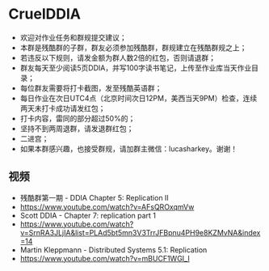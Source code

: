 # CruelDDIA
- 欢迎对作业任务和群规提交建议；
- 本群是残酷群的子群，群友必须参加残酷群，群规建立在残酷群规之上；
- 若违反以下规则，请发金额为群人数2倍的红包，否则请退群；
- 群友每天至少阅读5页DDIA，并写100字读书笔记，上传至作业库当天作业目录；
- 每位群友需要将打卡截图，发至残酷英语群；
- 每日作业在次日UTC4点（北京时间次日12PM，美西当天9PM）检查，连续两天未打卡成功请发红包；
- 打卡内容，雷同的部分超过50%的；
- 坚持不到两周退群，请发退群红包；
- 二进宫；
- 如果本群感兴趣，也接受群规，请加群主微信：lucasharkey。谢谢！

## 视频
- 残酷群第一期 - DDIA Chapter 5: Replication II
- https://www.youtube.com/watch?v=AFsQROxqmVw
- Scott DDIA - Chapter 7: replication part 1
- https://www.youtube.com/watch?v=SrnRA3JLjIA&list=PLAd5bt5mn3V3TrrJFBpnu4PH9e8KZMvNA&index=14
- Martin Kleppmann - Distributed Systems 5.1: Replication
- https://www.youtube.com/watch?v=mBUCF1WGI_I
